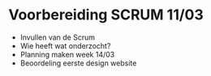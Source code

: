 # Voorbereiding SCRUM 11/03

* Invullen van de Scrum
* Wie heeft wat onderzocht?
* Planning maken week 14/03
* Beoordeling eerste design website